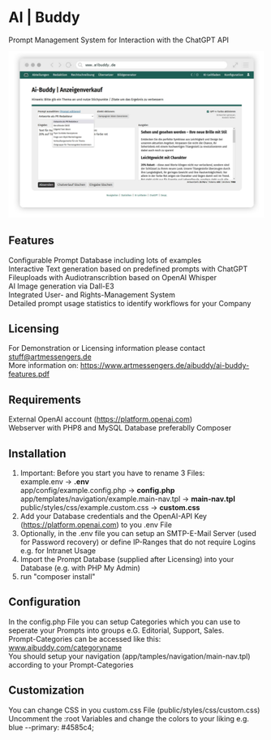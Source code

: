 # AI | Buddy	
Prompt Management System for Interaction with the ChatGPT API 

![AIBuddypreview](aibuddy.jpg)

## Features
Configurable Prompt Database including lots of examples  
Interactive Text generation based on predefined prompts with ChatGPT  
Fileuploads with Audiotranscribtion based on OpenAI Whisper  
AI Image generation via Dall-E3  
Integrated User- and Rights-Management System  
Detailed prompt usage statistics to identify workflows for your Company  

## Licensing
For Demonstration or Licensing information please contact stuff@artmessengers.de  
More information on: https://www.artmessengers.de/aibuddy/ai-buddy-features.pdf

## Requirements
External OpenAI account (https://platform.openai.com)  
Webserver with PHP8 and MySQL Database
preferablly Composer

## Installation
1. Important: Before you start you have to rename 3 Files:  
   example.env -> **.env**  
   app/config/example.config.php -> **config.php**  
   app/templates/navigation/example.main-nav.tpl -> **main-nav.tpl**  
   public/styles/css/example.custom.css -> **custom.css**  
2. Add your Database credentials and the OpenAI-API Key (https://platform.openai.com) to you .env File
3. Optionally, in the .env file you can setup an SMTP-E-Mail Server (used for Password recovery) or define IP-Ranges that do not require Logins e.g. for Intranet Usage
4. Import the Prompt Database (supplied after Licensing) into your Database (e.g. with PHP My Admin)
5. run "composer install"

## Configuration
In the config.php File you can setup Categories which you can use to seperate your Prompts into groups e.G. Editorial, Support, Sales.  
Prompt-Categories can be accessed like this: www.aibuddy.com/categoryname  
You should setup your navigation (app/tamples/navigation/main-nav.tpl) according to your Prompt-Categories

## Customization
You can change CSS in you custom.css File (public/styles/css/custom.css)  
Uncomment the :root Variables and change the colors to your liking e.g. blue --primary: #4585c4;
